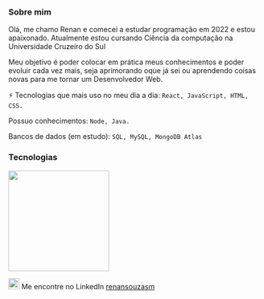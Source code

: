 ### Sobre mim 

Olá, me chamo Renan e comecei a estudar programação em 2022 e estou apaixonado.
Atualmente estou cursando Ciência da computação na Universidade Cruzeiro do Sul

Meu objetivo é poder colocar em prática meus conhecimentos e poder evoluir cada vez mais, seja aprimorando oque já sei ou aprendendo coisas novas para me tornar um Desenvolvedor Web.

⚡ Tecnologias que mais uso no meu dia a dia: `React, JavaScript, HTML, CSS.`

Possuo conhecimentos: `Node, Java.`

Bancos de dados (em estudo): `SQL, MySQL, MongoDB Atlas`

### Tecnologias
<img src="https://github-readme-stats.vercel.app/api/top-langs/?username=renansouzasm&layout=compact&title_color=80F7D4&text_color=fff&bg_color=0d1117&border_color=fff0" height="200px"/>

<img height="22px" src="https://github.com/renansouzasm/renansouzasm/assets/101893896/36ecf031-9133-47b4-9052-b12f7c331af7" alt="" /> Me encontre no LinkedIn 
[renansouzasm](https://www.linkedin.com/in/renansouzasm/)
